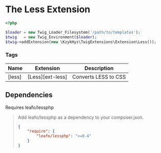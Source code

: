The Less Extension
==================

``` php
<?php

$loader = new Twig_Loader_Filesystem('/path/to/templates');
$twig   = new Twig_Environment($loader);
$twig->addExtension(new \KzykHys\TwigExtensions\Extension\Less());
```

### Tags

Name             | Extension                              | Description
-----------------|----------------------------------------|-------------
[less]           | [Less][ext-less]                       | Converts LESS to CSS

Dependencies
------------

Requires leafo/lessphp

> Add leafo/lessphp as a dependency to your composer.json.
>
> ``` json
> {
>     "require": {
>         "leafo/lessphp": ">=0.4"
>     }
> }
> ```